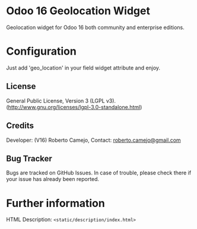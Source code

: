 Odoo 16 Geolocation Widget
===========================
Geolocation widget for Odoo 16 both community and enterprise editions.

Configuration
=============
Just add 'geo_location' in your field widget attribute and enjoy.

License
-------
General Public License, Version 3 (LGPL v3).
(http://www.gnu.org/licenses/lgpl-3.0-standalone.html)

Credits
-------
Developer: (V16) Roberto Camejo, Contact: roberto.camejo@gmail.com

Bug Tracker
-----------
Bugs are tracked on GitHub Issues. In case of trouble, please check there if your issue has already been reported.

Further information
===================
HTML Description: `<static/description/index.html>`
